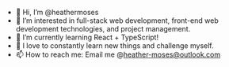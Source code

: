 - 👋 Hi, I’m @heathermoses
- 👀 I’m interested in full-stack web development, front-end web development technologies, and project management.
- 🌱 I’m currently learning React + TypeScript!
- 💞️ I love to constantly learn new things and challenge myself.
- 📫 How to reach me: Email me @heather-moses@outlook.com

<!---
heathermoses/heathermoses is a ✨ special ✨ repository because its `README.md` (this file) appears on your GitHub profile.
You can click the Preview link to take a look at your changes.
--->
